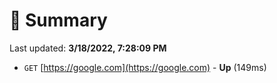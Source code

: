 # 📖 Summary
Last updated: **3/18/2022, 7:28:09 PM**

- `GET` [https://google.com](https://google.com) - **Up** (149ms)

